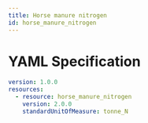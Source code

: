 ```yaml
---
title: Horse manure nitrogen
id: horse_manure_nitrogen
---
```




# YAML Specification

```yaml
version: 1.0.0
resources:
  - resource: horse_manure_nitrogen
    version: 2.0.0
    standardUnitOfMeasure: tonne_N
```



